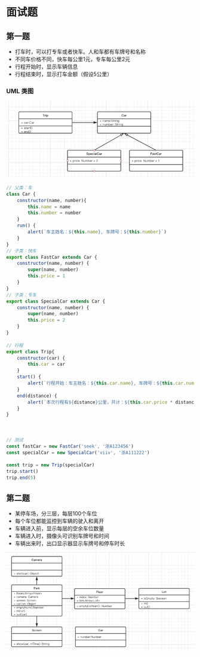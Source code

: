 # 面试题

## 第一题

- 打车时，可以打专车或者快车。人和车都有车牌号和名称
- 不同车价格不同，快车每公里1元，专车每公里2元
- 行程开始时，显示车辆信息
- 行程结束时，显示打车金额（假设5公里）

### UML 类图

![类图](https://github.com/viivLgr/viivBlog/blob/master/images/uml-3.png)

```javascript
// 父类：车
class Car {
    constructor(name, number){
        this.name = name
        this.number = number
    }
    run() {
        alert(`车主姓名：${this.name}, 车牌号：${this.number}`)
    }
}
// 子类：快车
export class FastCar extends Car {
    constructor(name, number) {
        super(name, number)
        this.price = 1
    }
}
// 子类：专车
export class SpecialCar extends Car {
    constructor(name, number) {
        super(name, number)
        this.price = 2
    }
}

// 行程
export class Trip{
    constructor(car) {
        this.car = car
    }
    start() {
        alert(`行程开始：车主姓名：${this.car.name}, 车牌号：${this.car.number}`)
    }
    end(distance) {
        alert(`本次行程有${distance}公里，共计：${this.car.price * distance}元`)
    }
}



// 测试
const fastCar = new FastCar('seek', '浙A123456')
const specialCar = new SpecialCar('viiv', '浙A111222')

const trip = new Trip(specialCar)
trip.start()
trip.end(5)
```

## 第二题

- 某停车场，分三层，每层100个车位
- 每个车位都能监控到车辆的驶入和离开
- 车辆进入前，显示每层的空余车位数量
- 车辆进入时，摄像头可识别车牌号和时间
- 车辆出来时，出口显示器显示车牌号和停车时长

![类图](https://github.com/viivLgr/viivBlog/blob/master/images/uml-4.png)




















